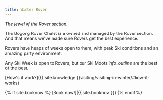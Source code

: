 ```yaml
---
title: Winter Rover
---
```

_The jewel of the Rover section._

The Bogong Rover Chalet is a owned and managed by the Rover section. And that
means we've made sure Rovers get the best experience.

Rovers have heaps of weeks open to them, with peak Ski conditions and an amazing
party environment.

Any Ski Week is open to Rovers, but our Ski Moots <i class='material-icons'
title='Ski Weeks 1, 3, 5 and 10.'>info_outline</i> are the best of the best.

[How's it work?]({{ site.knowledge }}visiting/visiting-in-winter/#how-it-works)

{% if site.booknow %}
[Book now!]({{ site.booknow }})
{% endif %}

